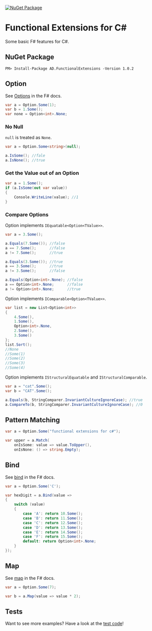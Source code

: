 [![NuGet Package](https://img.shields.io/nuget/v/ad.functionalextensions.svg)](https://www.nuget.org/packages/AD.FunctionalExtensions/)
# Functional Extensions for C#
Some basic F# features for C#.
## NuGet Package
    PM> Install-Package AD.FunctionalExtensions -Version 1.0.2
## Option
See [Options](https://docs.microsoft.com/en-us/dotnet/fsharp/language-reference/options) in the F# docs.
```csharp
var a = Option.Some(1);
var b = 1.Some();
var none = Option<int>.None;
```
### No Null
```null``` is treated as ```None```.
```csharp
var a = Option.Some<string>(null);

a.IsSome(); //fale
a.IsNone(); //true
```
### Get the Value out of an Option
```csharp
var a = 1.Some();
if (a.IsSome(out var value))
{
    Console.WriteLine(value); //1
}
```
### Compare Options
Option implements ```IEquatable<Option<TValue>>```.
```csharp
var a = 3.Some();

a.Equals(7.Some()); //false
a == 7.Some();      //false
a != 7.Some();      //true

a.Equals(3.Some()); //true
a == 3.Some();      //true
a != 3.Some();      //false

a.Equals(Option<int>.None); //false
a == Option<int>.None;      //false
a != Option<int>.None;      //true
```
Option implements ```IComparable<Option<TValue>>```.
```csharp
var list = new List<Option<int>>
{
    4.Some(),
    1.Some(),
    Option<int>.None,
    2.Some(),
    3.Some()
};
list.Sort();
//None
//Some(1)
//Some(2)
//Some(3)
//Some(4)
```
Option implements ```IStructuralEquatable``` and ```IStructuralComparable```.
```csharp
var a = "cat".Some();
var b = "CAT".Some();

a.Equals(b, StringComparer.InvariantCultureIgnoreCase); //true
a.CompareTo(b, StringComparer.InvariantCultureIgnoreCase); //0
```
## Pattern Matching
```csharp
var a = Option.Some("functional extensions for c#");

var upper = a.Match(
    onIsSome: value => value.ToUpper(),
    onIsNone: () => string.Empty);
```
## Bind
See [bind](https://msdn.microsoft.com/visualfsharpdocs/conceptual/option.bind%5b%27t%2c%27u%5d-function-%5bfsharp%5d) in the F# docs.
```csharp
var a = Option.Some('C');

var hexDigit = a.Bind(value =>
{
    switch (value)
    {
        case 'A': return 10.Some();
        case 'B': return 11.Some();
        case 'C': return 12.Some();
        case 'D': return 13.Some();
        case 'E': return 14.Some();
        case 'F': return 15.Some();
        default: return Option<int>.None;
    }
});
```
## Map
See [map](https://msdn.microsoft.com/en-us/visualfsharpdocs/conceptual/option.map%5b't,'u%5d-function-%5bfsharp%5d) in the F# docs.
```csharp
var a = Option.Some(7);

var b = a.Map(value => value * 2);
```
## Tests
Want to see more examples? Have a look at the [test code](https://github.com/Andreas-Dorfer/functional-extensions/tree/master/src/AD.FunctionalExtensions.Tests)!